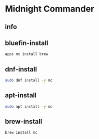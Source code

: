 # Midnight Commander

## info

## bluefin-install
```sh
apps mc install brew
```

## dnf-install
```sh
sudo dnf install -y mc
```

## apt-install
```sh
sudo apt install -y mc
```

## brew-install
```sh
brew install mc
```

